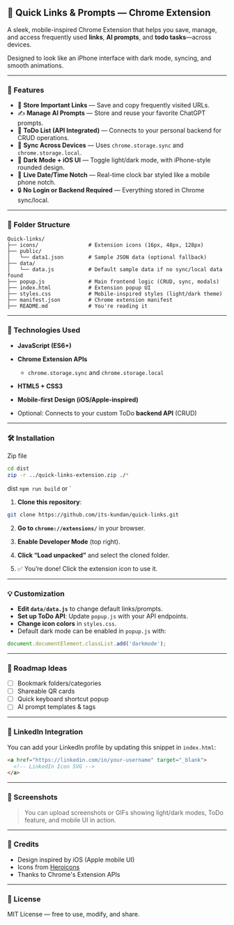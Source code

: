 
## 📌 Quick Links & Prompts — Chrome Extension

A sleek, mobile-inspired Chrome Extension that helps you save, manage, and access frequently used **links**, **AI prompts**, and **todo tasks**—across devices.

Designed to look like an iPhone interface with dark mode, syncing, and smooth animations.

---

### 🚀 Features

* 🔗 **Store Important Links** — Save and copy frequently visited URLs.
* ✍️ **Manage AI Prompts** — Store and reuse your favorite ChatGPT prompts.
* 📝 **ToDo List (API Integrated)** — Connects to your personal backend for CRUD operations.
* 🔁 **Sync Across Devices** — Uses `chrome.storage.sync` and `chrome.storage.local`.
* 🎨 **Dark Mode + iOS UI** — Toggle light/dark mode, with iPhone-style rounded design.
* 📅 **Live Date/Time Notch** — Real-time clock bar styled like a mobile phone notch.
* 🔒 **No Login or Backend Required** — Everything stored in Chrome sync/local.

---

### 📂 Folder Structure

```
Quick-links/
├── icons/                # Extension icons (16px, 48px, 128px)
├── public/
│   └── data1.json        # Sample JSON data (optional fallback)
├── data/
│   └── data.js           # Default sample data if no sync/local data found
├── popup.js              # Main frontend logic (CRUD, sync, modals)
├── index.html            # Extension popup UI
├── styles.css            # Mobile-inspired styles (light/dark theme)
├── manifest.json         # Chrome extension manifest
├── README.md             # You're reading it
```

---

### 🧠 Technologies Used

* **JavaScript (ES6+)**
* **Chrome Extension APIs**

  * `chrome.storage.sync` and `chrome.storage.local`
* **HTML5 + CSS3**
* **Mobile-first Design (iOS/Apple-inspired)**
* Optional: Connects to your custom ToDo **backend API** (CRUD)

---

### 🛠️ Installation

Zip file
```bash
cd dist
zip -r ../quick-links-extension.zip ./*
```
dist
`npm run build`
or `

1. **Clone this repository**:

```bash
git clone https://github.com/its-kundan/quick-links.git
```

2. **Go to `chrome://extensions/`** in your browser.

3. **Enable Developer Mode** (top right).

4. **Click “Load unpacked”** and select the cloned folder.

5. ✅ You’re done! Click the extension icon to use it.

---

### 💡 Customization

* **Edit `data/data.js`** to change default links/prompts.
* **Set up ToDo API**: Update `popup.js` with your API endpoints.
* **Change icon colors** in `styles.css`.
* Default dark mode can be enabled in `popup.js` with:

```js
document.documentElement.classList.add('darkmode');
```

---

### 🎯 Roadmap Ideas

* [ ] Bookmark folders/categories
* [ ] Shareable QR cards
* [ ] Quick keyboard shortcut popup
* [ ] AI prompt templates & tags

---

### 🔗 LinkedIn Integration

You can add your LinkedIn profile by updating this snippet in `index.html`:

```html
<a href="https://linkedin.com/in/your-username" target="_blank">
  <!-- LinkedIn Icon SVG -->
</a>
```

---

### 📸 Screenshots

> You can upload screenshots or GIFs showing light/dark modes, ToDo feature, and mobile UI in action.

---

### 🙌 Credits

* Design inspired by iOS (Apple mobile UI)
* Icons from [Heroicons](https://heroicons.com/)
* Thanks to Chrome's Extension APIs

---

### 📄 License

MIT License — free to use, modify, and share.

